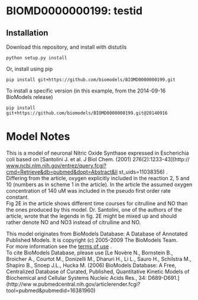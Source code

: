 # BIOMD0000000199: testid

## Installation

Download this repository, and install with distutils

`python setup.py install`

Or, install using pip

`pip install git+https://github.com/biomodels/BIOMD0000000199.git`

To install a specific version (in this example, from the 2014-09-16 BioModels release)

`pip install git+https://github.com/biomodels/BIOMD0000000199.git@20140916`


# Model Notes
This is a model of neuronal Nitric Oxide Synthase expressed in Escherichia
coli based on [Santolini J. et al. J Biol Chem. (2001) 276(2):1233-43](http://
www.ncbi.nlm.nih.gov/entrez/query.fcgi?cmd=Retrieve&db=pubmed&dopt=Abstract&li
st_uids=11038356) .  
Differing from the article, oxygen explicitly included in the reaction 2, 5
and 10 (numbers as in scheme 1 in the article). In the article the assumed
oxygen concentration of 140 uM was included in the pseudo first order rate
constant.  
Fig 2E in the article shows different time courses for citrulline and NO than
the ones produced by this model. Dr. Santolini, one of the authors of the
article, wrote that the legends in fig. 2E might be mixed up and should rather
denote NO and NO3 instead of citrulline and NO.  

This model originates from BioModels Database: A Database of Annotated
Published Models. It is copyright (c) 2005-2009 The BioModels Team.  
For more information see the [terms of
use](http://www.ebi.ac.uk/biomodels/legal.html) .  
To cite BioModels Database, please use [Le Novère N., Bornstein B., Broicher
A., Courtot M., Donizelli M., Dharuri H., Li L., Sauro H., Schilstra M.,
Shapiro B., Snoep J.L., Hucka M. (2006) BioModels Database: A Free,
Centralized Database of Curated, Published, Quantitative Kinetic Models of
Biochemical and Cellular Systems Nucleic Acids Res., 34: D689-D691.](http://ww
w.pubmedcentral.nih.gov/articlerender.fcgi?tool=pubmed&pubmedid=16381960)



